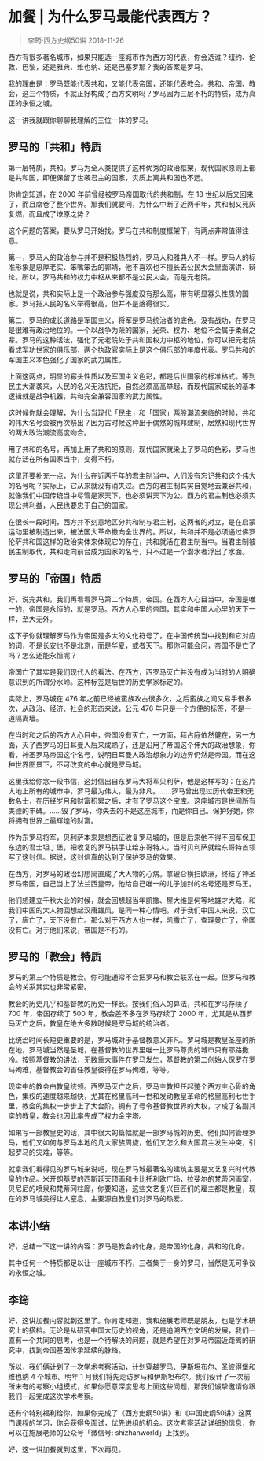# 加餐 | 为什么罗马最能代表西方？
> 李筠·西方史纲50讲
2018-11-26

西方有很多著名城市，如果只能选一座城市作为西方的代表，你会选谁？纽约、伦敦、巴黎，还是雅典、维也纳、还是巴塞罗那？我的答案是罗马。

我的理由是：罗马既能代表共和，又能代表帝国，还能代表教会。共和、帝国、教会，这三个特质，不就正好构成了西方文明吗？罗马因为三层不朽的特质，成为真正的永恒之城。

这一讲我就跟你聊聊我理解的三位一体的罗马。

## 罗马的「共和」特质
第一层特质，共和。罗马为全人类提供了这种优秀的政治框架，现代国家原则上都是共和国，即便保留了世袭君主的国家，实质上离共和国也不远。

你肯定知道，在 2000 年前曾经被罗马帝国取代的共和制，在 18 世纪以后又回来了，而且席卷了整个世界。那我们就要问，为什么中断了近两千年，共和制又死灰复燃，而且成了燎原之势？

这个问题的答案，要从罗马开始找。罗马在共和制度框架下，有两点非常值得注意。

第一，罗马人的政治参与并不是积极热烈的，罗马人和雅典人不一样。罗马人的标准形象是忠厚老实、笨嘴笨舌的郭靖，他不喜欢也不擅长去公民大会里面演讲、辩论。所以，罗马共和的权力中枢从来都不是公民大会，而是元老院。

也就是说，共和实际上是一个政治参与强度没有那么高，带有明显寡头性质的国家。罗马把人民的名义举得很高，但并不是落得很实。

第二，罗马的成长道路是军国主义，将军是罗马统治者的底色。没有战功，在罗马是很难有政治地位的。一个以战争为荣的国家，光荣、权力、地位不会属于柔弱之辈。罗马的这种活法，强化了元老院处于共和国权力中枢的地位，你可以把元老院看成军功世家的俱乐部，两个执政官实际上是这个俱乐部的年度代表。罗马共和的军国主义本色强化了国家的武力属性。

上面这两点，明显的寡头性质以及军国主义色彩，都是后世国家的标准格式。等到民主大潮袭来，人民的名义无法抗拒，自然必须高高举起，而现代国家成长的基本逻辑就是战争机器，共和完全兼容国家的武力属性。

这时候你就会理解，为什么当现代「民主」和「国家」两股潮流来临的时候，共和的伟大名号会被再次祭出？因为古时候这种出于偶然的城邦建制，居然和现代世界的两大政治潮流高度吻合。

用了共和的名号，再加上用了共和的原则，现代国家就染上了罗马的色彩，罗马也就存活在所有国家当中，变得不朽。

这里还要补充一点，为什么在近两千年的君主制当中，人们没有忘记共和这个伟大的名号呢？实际上，它从来就没有消失过。西方的君主制其实自觉地去兼容共和，就像我们中国传统当中尽管是家天下，也必须讲天下为公。西方的君主制也必须实现公共利益，人民也要忠于自己的国家。

在很长一段时间，西方并不刻意地区分共和制与君主制，这两者的对立，是在启蒙运动里被制造出来，被法国大革命撒向全世界的。所以，共和并不是必须通过佛罗伦萨共和国这样的政治实体来体现它的存在，共和就活在君主制当中。当君主制被民主制取代，共和走向前台成为国家的名号，只不过是一个潜水者浮出了水面。

## 罗马的「帝国」特质
好，说完共和，我们再看看罗马第二个特质，帝国。在西方人心目当中，帝国是唯一的，帝国是永恒的，就是罗马。西方人心里的帝国，其实和中国人心里的天下一样，至大无外。

这下子你就理解罗马作为帝国是多大的文化符号了，在中国传统当中找到和它对应的词，不是长安也不是北京，而是华夏，或者天下。那你可能会问，帝国不是亡了吗？怎么还能永恒呢？

帝国亡了其实是我们现代人的看法。在西方，西罗马灭亡并没有成为当时的人明确意识到的所谓分水岭。这种标签是后世的历史学家标定的。

实际上，罗马城在 476 年之前已经被蛮族攻占很多次，之后蛮族之间又易手很多次，从政治、经济、社会的形态来说，公元 476 年只是一个方便的标签，不是一道隔离墙。

在当时和之后的西方人心目中，帝国没有灭亡，一方面，拜占庭依然健在，另一方面，灭了西罗马的日耳曼人后来成熟了，还是沿用了帝国这个伟大的政治想象，你看，神圣罗马帝国这个名号，说明日耳曼人政治想象力的边界仍然是帝国。而在这种世界图景下，不可改变的中心就是罗马城。

这里我给你念一段书信，这封信出自东罗马大将军贝利萨，他是这样写的：在这片大地上所有的城市中，罗马最为伟大，最为非凡。……罗马曾出现过历代帝王和无数名士，在历经岁月和财富积累之后，才有了罗马这个宝库。这座城市是世间所有美德的丰碑。……毁了罗马，你失去的不是这座城市，而是你自己。保护好她，你将拥有世界上最辉煌的财富。

作为东罗马将军，贝利萨本来是想西征收复罗马城的，但是后来他不得不回军保卫东边的君士坦丁堡，把收复的罗马拱手让给东哥特人，当时贝利萨就给东哥特首领写了这封信。据说，这封信真的达到了保护罗马的效果。

在西方，对罗马的政治幻想简直成了大人物的心病。拿破仑横扫欧洲，终结了神圣罗马帝国，自己当上了法兰西皇帝，他给自己唯一的儿子加封的名号还是罗马王。

他们想建立千秋大业的时候，就会回想起当年凯撒、屋大维是何等地雄才大略，和我们中国的大人物回想起汉唐雄风，是同一种心情吧。对于我们中国人来说，汉亡了，唐亡了，天下没有亡。那么对于西方人也一样，凯撒亡了，查理曼亡了，帝国没有亡。对于他们来说，帝国是不朽的。

## 罗马的「教会」特质
罗马的第三个特质是教会。你可能通常不会把罗马和教会联系在一起。但罗马和教会的关系其实也非常紧密。

教会的历史几乎和基督教的历史一样长。按我们俗人的算法，共和在罗马存续了 700 年，帝国存续了 500 年，教会差不多在罗马存续了 2000 年，尤其是从西罗马灭亡之后，教皇在绝大多数时候是罗马城的统治者。

比统治时间长短更重要的是，罗马城对于基督教意义非凡。罗马城是教皇圣座的所在地，罗马城当然是圣城，在基督教的世界里唯一比罗马尊贵的城市只有耶路撒冷。按照基督教的讲法，无数重大事件在罗马发生，基督教的第二创始人保罗在罗马殉难，基督教会的首任教皇彼得在罗马殉难，等等。

现实中的教会由教皇统领。西罗马灭亡之后，罗马主教担任起整个西方主心骨的角色，集权的速度越来越快，尤其在格里高利一世和发动教皇革命的格里高利七世手里，教会的集权一步步上了大台阶，拥有了号令基督教世界的大权，才成了名副其实的教皇，教会也因此率先成了权力金字塔。

如果写一部教皇史的话，其中很大的篇幅就是一部罗马城的历史。他们如何管理罗马，他们又如何与罗马本地的几大家族周旋，他们又怎么和大国君主发生冲突，引起罗马的灾难，等等。

就拿我们看得见的罗马城来说吧，现在罗马城最著名的建筑主要是文艺复兴时代教皇的作品。米开朗基罗的西斯廷天顶画和卡比托利欧广场，拉斐尔的梵蒂冈画室，贝尼尼的喷泉和梵蒂冈柱廊，你要知道，这些文艺复兴巨匠们的雇主都是教皇，现在的罗马城美得让人窒息，主要源自教皇们对罗马的热爱。

## 本讲小结
好，总结一下这一讲的内容：罗马是教会的化身，是帝国的化身，共和的化身。

其中任何一个特质都足以让一座城市不朽，三者集于一身的罗马，当然是无可争议的永恒之城。

## 李筠
好，这讲加餐内容就到这里了。你肯定知道，我和施展老师既是朋友，也是学术研究上的搭档。无论是从研究中国大历史的视角，还是追溯西方文明的发展，我们一直有一个共同的思考，也是一个待解决的问题，就是希望在对罗马帝国近距离的研究中，找到帝国基因传承延续的脉络。

所以，我们俩计划了一次学术考察活动，计划穿越罗马、伊斯坦布尔、圣彼得堡和维也纳 4 个城市。明年 1 月我们将先走访罗马和伊斯坦布尔。我们设计了一次前所未有的考察小组模式，如果你愿意深度思考上面这些问题，那我们诚挚邀请你跟我们一起完成这次学术考察。

还有个特别福利给你，如果你完成了《西方史纲50讲》和《中国史纲50讲》这两门课程的学习，你会获得免面试，优先进组的机会。这次考察活动详细的信息，你可以在施展老师的公众号「微信号: shizhanworld」上找到。

好，这一讲加餐就到这里，下次再见。
